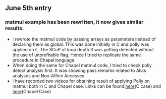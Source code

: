 ## June 5th entry

### matmul example has been rewritten, it now gives similar results.
- I rewrote the matmul code by passing arrays as parameters instead of declaring them as global. This was done initially in C and polly was applied on it. The SCoP of loop depth 3 was getting detected without the use of unprofitable flag. Hence I tried to replicate the same procedure in Chapel language
- When doing the same for Chapel matmul code, I tried to check polly detect analysis first. It was showing pass remarks related to Alias analyses and Non-Affine Accesses.
- I have recorded two videos for obtaining result of applying Polly on matmul both in C and Chapel case. Links can be found [here](https://asciinema.org/a/BTSCTDa0SmLeO1utxD6i55mdA)(C case) and [here](https://asciinema.org/a/ztiT6OcUtDv2c6vfCDAeFox9p)(Chapel Case)
